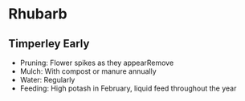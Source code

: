 # Rhubarb

## Timperley Early

- Pruning: Flower spikes as they appearRemove
- Mulch: With compost or manure annually
- Water: Regularly
- Feeding: High potash in February, liquid feed throughout the year
